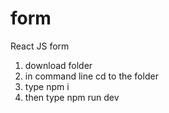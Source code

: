 # form
React JS form 
1. download folder
2. in command line cd to the folder
3. type npm i
4. then type npm run dev
